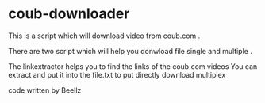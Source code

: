 # coub-downloader

This is a script which will download video from coub.com .


There are two script which will help you donwload file single and multiple .

The linkextractor helps you to find the links of the coub.com videos 
You can extract and put it into the file.txt to put directly download multiplex

code written by Beellz
